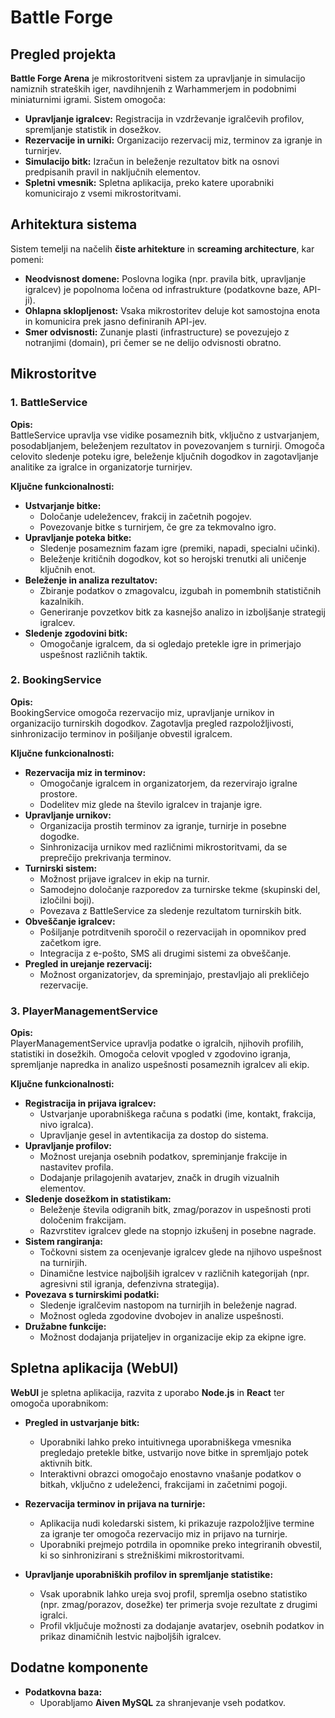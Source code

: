 # Battle Forge

## Pregled projekta

**Battle Forge Arena** je mikrostoritveni sistem za upravljanje in simulacijo namiznih strateških iger, navdihnjenih z Warhammerjem in podobnimi miniaturnimi igrami. Sistem omogoča:

- **Upravljanje igralcev:** Registracija in vzdrževanje igralčevih profilov, spremljanje statistik in dosežkov.
- **Rezervacije in urniki:** Organizacijo rezervacij miz, terminov za igranje in turnirjev.
- **Simulacijo bitk:** Izračun in beleženje rezultatov bitk na osnovi predpisanih pravil in naključnih elementov.
- **Spletni vmesnik:** Spletna aplikacija, preko katere uporabniki komunicirajo z vsemi mikrostoritvami.

## Arhitektura sistema

Sistem temelji na načelih **čiste arhitekture** in **screaming architecture**, kar pomeni:

- **Neodvisnost domene:** Poslovna logika (npr. pravila bitk, upravljanje igralcev) je popolnoma ločena od infrastrukture (podatkovne baze, API-ji).
- **Ohlapna sklopljenost:** Vsaka mikrostoritev deluje kot samostojna enota in komunicira prek jasno definiranih API-jev.
- **Smer odvisnosti:** Zunanje plasti (infrastructure) se povezujejo z notranjimi (domain), pri čemer se ne delijo odvisnosti obratno.

## Mikrostoritve

### 1. **BattleService**  
**Opis:**  
BattleService upravlja vse vidike posameznih bitk, vključno z ustvarjanjem, posodabljanjem, beleženjem rezultatov in povezovanjem s turnirji. Omogoča celovito sledenje poteku igre, beleženje ključnih dogodkov in zagotavljanje analitike za igralce in organizatorje turnirjev.

**Ključne funkcionalnosti:**
- **Ustvarjanje bitke:**  
  - Določanje udeležencev, frakcij in začetnih pogojev.  
  - Povezovanje bitke s turnirjem, če gre za tekmovalno igro.
- **Upravljanje poteka bitke:**  
  - Sledenje posameznim fazam igre (premiki, napadi, specialni učinki).  
  - Beleženje kritičnih dogodkov, kot so herojski trenutki ali uničenje ključnih enot.
- **Beleženje in analiza rezultatov:**  
  - Zbiranje podatkov o zmagovalcu, izgubah in pomembnih statističnih kazalnikih.  
  - Generiranje povzetkov bitk za kasnejšo analizo in izboljšanje strategij igralcev.
- **Sledenje zgodovini bitk:**  
  - Omogočanje igralcem, da si ogledajo pretekle igre in primerjajo uspešnost različnih taktik.

### 2. **BookingService**  
**Opis:**  
BookingService omogoča rezervacijo miz, upravljanje urnikov in organizacijo turnirskih dogodkov. Zagotavlja pregled razpoložljivosti, sinhronizacijo terminov in pošiljanje obvestil igralcem.

**Ključne funkcionalnosti:**
- **Rezervacija miz in terminov:**  
  - Omogočanje igralcem in organizatorjem, da rezervirajo igralne prostore.  
  - Dodelitev miz glede na število igralcev in trajanje igre.
- **Upravljanje urnikov:**  
  - Organizacija prostih terminov za igranje, turnirje in posebne dogodke.  
  - Sinhronizacija urnikov med različnimi mikrostoritvami, da se preprečijo prekrivanja terminov.
- **Turnirski sistem:**  
  - Možnost prijave igralcev in ekip na turnir.  
  - Samodejno določanje razporedov za turnirske tekme (skupinski del, izločilni boji).  
  - Povezava z BattleService za sledenje rezultatom turnirskih bitk.
- **Obveščanje igralcev:**  
  - Pošiljanje potrditvenih sporočil o rezervacijah in opomnikov pred začetkom igre.  
  - Integracija z e-pošto, SMS ali drugimi sistemi za obveščanje.
- **Pregled in urejanje rezervacij:**  
  - Možnost organizatorjev, da spreminjajo, prestavljajo ali prekličejo rezervacije.

### 3. **PlayerManagementService**  
**Opis:**  
PlayerManagementService upravlja podatke o igralcih, njihovih profilih, statistiki in dosežkih. Omogoča celovit vpogled v zgodovino igranja, spremljanje napredka in analizo uspešnosti posameznih igralcev ali ekip.

**Ključne funkcionalnosti:**
- **Registracija in prijava igralcev:**  
  - Ustvarjanje uporabniškega računa s podatki (ime, kontakt, frakcija, nivo igralca).  
  - Upravljanje gesel in avtentikacija za dostop do sistema.
- **Upravljanje profilov:**  
  - Možnost urejanja osebnih podatkov, spreminjanje frakcije in nastavitev profila.  
  - Dodajanje prilagojenih avatarjev, značk in drugih vizualnih elementov.
- **Sledenje dosežkom in statistikam:**  
  - Beleženje števila odigranih bitk, zmag/porazov in uspešnosti proti določenim frakcijam.  
  - Razvrstitev igralcev glede na stopnjo izkušenj in posebne nagrade.
- **Sistem rangiranja:**  
  - Točkovni sistem za ocenjevanje igralcev glede na njihovo uspešnost na turnirjih.  
  - Dinamične lestvice najboljših igralcev v različnih kategorijah (npr. agresivni stil igranja, defenzivna strategija).
- **Povezava s turnirskimi podatki:**  
  - Sledenje igralčevim nastopom na turnirjih in beleženje nagrad.  
  - Možnost ogleda zgodovine dvobojev in analize uspešnosti.
- **Družabne funkcije:**  
  - Možnost dodajanja prijateljev in organizacije ekip za ekipne igre.  

## Spletna aplikacija (WebUI)

**WebUI** je spletna aplikacija, razvita z uporabo **Node.js** in **React** ter omogoča uporabnikom:

- **Pregled in ustvarjanje bitk:**  
  - Uporabniki lahko preko intuitivnega uporabniškega vmesnika pregledajo pretekle bitke, ustvarijo nove bitke in spremljajo potek aktivnih bitk.
  - Interaktivni obrazci omogočajo enostavno vnašanje podatkov o bitkah, vključno z udeleženci, frakcijami in začetnimi pogoji.

- **Rezervacija terminov in prijava na turnirje:**  
  - Aplikacija nudi koledarski sistem, ki prikazuje razpoložljive termine za igranje ter omogoča rezervacijo miz in prijavo na turnirje.
  - Uporabniki prejmejo potrdila in opomnike preko integriranih obvestil, ki so sinhronizirani s strežniškimi mikrostoritvami.

- **Upravljanje uporabniških profilov in spremljanje statistike:**  
  - Vsak uporabnik lahko ureja svoj profil, spremlja osebno statistiko (npr. zmag/porazov, dosežke) ter primerja svoje rezultate z drugimi igralci.
  - Profil vključuje možnosti za dodajanje avatarjev, osebnih podatkov in prikaz dinamičnih lestvic najboljših igralcev.

## Dodatne komponente

- **Podatkovna baza:**  
  - Uporabljamo **Aiven MySQL** za shranjevanje vseh podatkov.